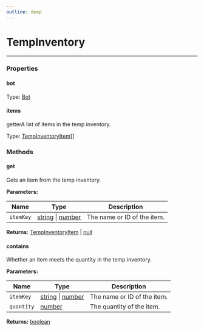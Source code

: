 ```yaml
---
outline: deep
---
```


# TempInventory

---

### Properties

#### bot

Type: [Bot](.Bot.md)

#### items

​<Badge type="info">getter</Badge>A list of items in the temp inventory.

Type: [TempInventoryItem](.TempInventoryItem.md)[]

### Methods

#### get

Gets an item from the temp inventory.

**Parameters:**

| Name | Type | Description |
|------|------|-------------|
| `itemKey` | [string](https://developer.mozilla.org/en-US/docs/Web/JavaScript/Reference/Global_Objects/String) \| [number](https://developer.mozilla.org/en-US/docs/Web/JavaScript/Reference/Global_Objects/Number) | The name or ID of the item. |

**Returns:** [TempInventoryItem](.TempInventoryItem.md) | [null](https://developer.mozilla.org/en-US/docs/Web/JavaScript/Reference/Operators/null)

#### contains

Whether an item meets the quantity in the temp inventory.

**Parameters:**

| Name | Type | Description |
|------|------|-------------|
| `itemKey` | [string](https://developer.mozilla.org/en-US/docs/Web/JavaScript/Reference/Global_Objects/String) \| [number](https://developer.mozilla.org/en-US/docs/Web/JavaScript/Reference/Global_Objects/Number) | The name or ID of the item. |
| `quantity` | [number](https://developer.mozilla.org/en-US/docs/Web/JavaScript/Reference/Global_Objects/Number) | The quantity of the item. |

**Returns:** [boolean](https://developer.mozilla.org/en-US/docs/Web/JavaScript/Reference/Global_Objects/Boolean)

